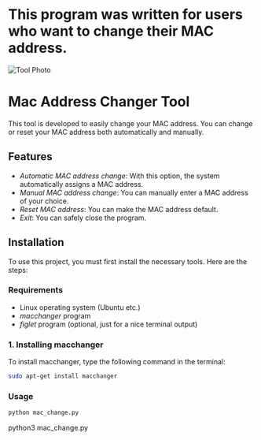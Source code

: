 # This program was written for users who want to change their MAC address.
![Tool Photo]("photo-1.jpeg")
# Mac Address Changer Tool

This tool is developed to easily change your MAC address. You can change or reset your MAC address both automatically and manually.

## Features

- *Automatic MAC address change*: With this option, the system automatically assigns a MAC address.
- *Manual MAC address change*: You can manually enter a MAC address of your choice.
- *Reset MAC address*: You can make the MAC address default.
- *Exit*: You can safely close the program.

## Installation

To use this project, you must first install the necessary tools. Here are the steps:

### Requirements
- Linux operating system (Ubuntu etc.)
- *macchanger* program
- *figlet* program (optional, just for a nice terminal output)

### 1. Installing macchanger

To install macchanger, type the following command in the terminal:

```bash
sudo apt-get install macchanger
```
### Usage
```bash
python mac_change.py
```
python3 mac_change.py
